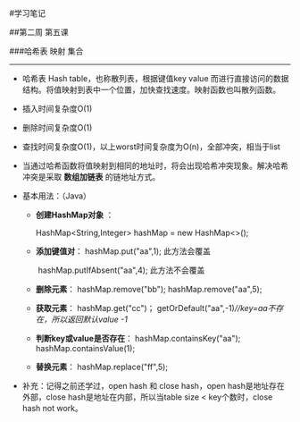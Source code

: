 #学习笔记

##第二周 第五课 

###哈希表 映射 集合

----------------------------------------------------------------------------

* 哈希表 Hash table，也称散列表，根据键值key value 而进行直接访问的数据结构。将值映射到表中一个位置，加快查找速度。映射函数也叫散列函数。

* 插入时间复杂度O(1)

* 删除时间复杂度O(1)

* 查找时间复杂度O(1)，以上worst时间复杂度为O(n)，全部冲突，相当于list

* 当通过哈希函数将值映射到相同的地址时，将会出现哈希冲突现象。解决哈希冲突是采取 **数组加链表** 的链地址方式。

* 基本用法：（Java）

  * **创建HashMap对象** ：

    HashMap<String,Integer> hashMap = new HashMap<>();

  * **添加键值对**：  hashMap.put("aa",1); 此方法会覆盖

    ​                         hashMap.putIfAbsent("aa",4); 此方法不会覆盖

  * **删除元素**： hashMap.remove("bb"); hashMap.remove("aa",5);

  * **获取元素**： hashMap.get("cc")； getOrDefault("aa",-1)*//key=aa不存在，所以返回默认value -1*

  * **判断key或value是否存在**： hashMap.containsKey("aa");  hashMap.containsValue(1);

  * **替换元素**： hashMap.replace("ff",5);                        

* 补充：记得之前还学过，open hash 和 close hash，open hash是地址存在外部，close hash是地址在内部，所以当table size < key个数时，close hash not work。